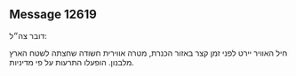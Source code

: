 ## Message 12619

דובר צה״ל:

חיל האוויר יירט לפני זמן קצר באזור הכנרת, מטרה אווירית חשודה שחצתה לשטח הארץ מלבנון.
הופעלו התרעות על פי מדיניות.

